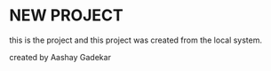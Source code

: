 # NEW PROJECT

this is the project and this project was created from the local system.

created by Aashay Gadekar
